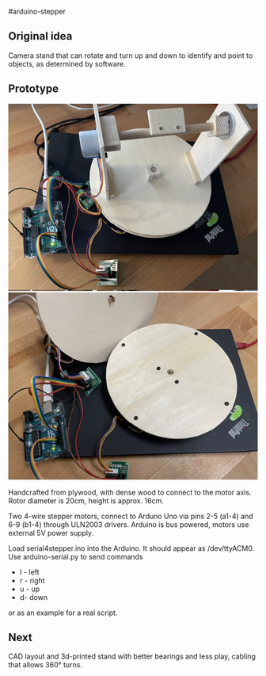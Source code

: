 #arduino-stepper

## Original idea

Camera stand that can rotate and turn up and down to identify
and point to objects, as determined by software.

## Prototype

![prototype stand](./media/stand-prototype.jpg)
![prototype stand socket](./media/stand-prototype2.jpg)


Handcrafted from plywood, with dense wood to connect to the motor axis.
Rotor diameter is 20cm, height is approx. 16cm.

Two 4-wire stepper motors, connect to Arduno Uno via pins 2-5 (a1-4) and
6-9 (b1-4) through ULN2003 drivers. Arduino is bus powered, motors use
external 5V power supply.

Load serial4stepper.ino into the Arduino. It should appear as /dev/ttyACM0.
Use arduino-serial.py to send commands

* l - left
* r - right
* u - up
* d- down 

or as an example for a real script.

## Next

CAD layout and 3d-printed stand with better bearings and less play, cabling
that allows 360° turns.
